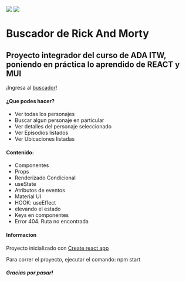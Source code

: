 <img src="https://user-images.githubusercontent.com/74736159/156442138-91bb058a-797e-4892-88a9-a97f5c6cfd96.png"/>
<img src="https://user-images.githubusercontent.com/74736159/156442221-95bca627-f1a8-44ca-ac2f-973d1cd4ebf7.png"/>

<h1>Buscador de Rick And Morty</h1>

<h2>Proyecto integrador del curso de ADA ITW, poniendo en práctica lo aprendido de REACT y MUI</h2>
<p>¡Ingresa al <a href="https://rickandmortybl.netlify.app/">buscador</a>!</p>

<h4>¿Que podes hacer?</h4>
<ul>
  <li> Ver todas los personajes </li>
  <li> Buscar algun personaje en particular </li>
  <li> Ver detalles del personaje seleccionado </li>
  <li> Ver Episodios listados </li>
  <li> Ver Ubicaciones listadas </li>
</ul>

<h4>Contenido:</h4>
<ul>
  <li>Componentes</li>
  <li>Props</li>
  <li>Renderizado Condicional</li>
  <li>useState</li>
  <li>Atributos de eventos</li>
  <li>Material UI</li>
  <li>HOOK: useEffect</li>
  <li>elevando el estado</li>
  <li>Keys en componentes</li>
  <li>Error 404. Ruta no encontrada</li>
  
</ul>


<h4>Informacion</h4>
<p>Proyecto inicializado con <a href="https://github.com/facebook/create-react-app">Create react app</a></p>
<p> Para correr el proyecto, ejecutar el comando: npm start </p>

<h5>Gracias por pasar!</h5>

